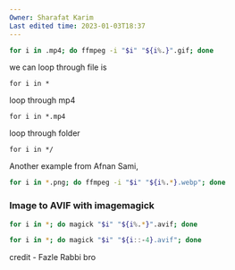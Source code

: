 ```yaml
---
Owner: Sharafat Karim
Last edited time: 2023-01-03T18:37
---
```

```Bash
for i in .mp4; do ffmpeg -i "$i" "${i%.}".gif; done
```

we can loop through file is  
  
`for i in *`

loop through mp4  
  
`for i in *.mp4`

loop through folder  
  
`for i in */`

  

Another example from Afnan Sami,

```Bash
for i in *.png; do ffmpeg -i "$i" "${i%.*}.webp"; done
```

### Image to AVIF with imagemagick

```Bash
for i in *; do magick "$i" "${i%.*}".avif; done
```

```Bash
for i in *; do magick "$i" "${i::-4}.avif"; done
```

credit - Fazle Rabbi bro